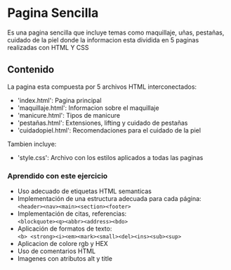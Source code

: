 # Pagina Sencilla
Es una pagina sencilla que incluye temas como maquillaje, uñas, pestañas, cuidado de la piel donde la informacion esta dividida en 5 paginas realizadas con HTML Y CSS

## Contenido
 La pagina esta compuesta por 5 archivos HTML interconectados:
 - 'index.html': Pagina principal
 - 'maquillaje.html': Informacion sobre el maquillaje
 - 'manicure.html': Tipos de manicure
 - 'pestañas.html': Extensiones, lifting y cuidado de pestañas
 - 'cuidadopiel.html': Recomendaciones para el cuidado de la piel

 Tambien incluye:
- 'style.css': Archivo con los estilos aplicados a todas las paginas

### Aprendido con este ejercicio

- Uso adecuado de etiquetas HTML semanticas
- Implementación de una estructura adecuada para cada página:  
  `<header><nav><main><section><footer>`
- Implementación de citas, referencias:  
  `<blockquote><q><abbr><address><bdo>`
- Aplicación de formatos de texto:  
  `<b> <strong><i><em><mark><small><del><ins><sub><sup>`
- Aplicacion de colore rgb y HEX
- Uso de comentarios HTML 
- Imagenes con atributos alt y title